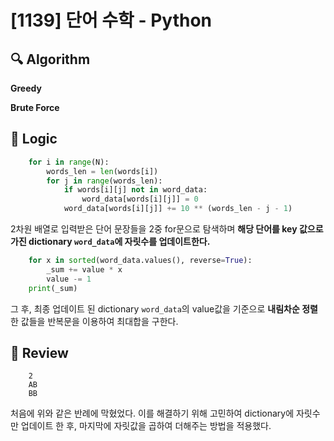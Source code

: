 # [1139] 단어 수학 - Python

## :mag: Algorithm

**Greedy**


**Brute Force**


## :round_pushpin: Logic

```python
    for i in range(N):
        words_len = len(words[i])
        for j in range(words_len):
            if words[i][j] not in word_data:
                word_data[words[i][j]] = 0
            word_data[words[i][j]] += 10 ** (words_len - j - 1)
```
2차원 배열로 입력받은 단어 문장들을 2중 for문으로 탐색하며
**해당 단어를 key 값으로 가진 dictionary ```word_data```에 자릿수를 업데이트한다.**


```python
    for x in sorted(word_data.values(), reverse=True):
        _sum += value * x
        value -= 1
    print(_sum)
```
그 후, 최종 업데이트 된 dictionary ```word_data```의 value값을 기준으로 **내림차순 정렬**한 값들을
반복문을 이용하여 최대합을 구한다.

## :memo: Review

```
    2
    AB
    BB
```
처음에 위와 같은 반례에 막혔었다. 이를 해결하기 위해 고민하여 dictionary에 자릿수만 업데이트 한 후, 
마지막에 자릿값을 곱하여 더해주는 방법을 적용했다. 
